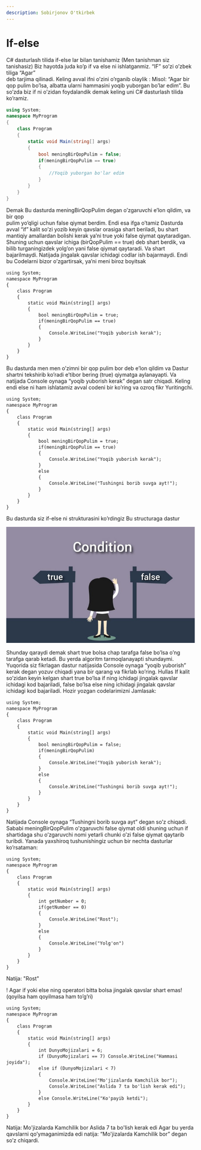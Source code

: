 ```yaml
---
description: Sobirjonov O'tkirbek
---
```


# If-else

C\# dasturlash tilida if-else lar bilan tanishamiz \(Men tanishman siz tanishasiz\) Biz hayotda juda ko’p if va else ni ishlatganmiz. “IF” so’zi o’zbek tiliga “Agar”  
deb tarjima qilinadi. Keling avval ifni o’zini o’rganib olaylik : Misol: “Agar bir qop pulim bo’lsa, albatta ularni hammasini yoqib yuborgan bo’lar edim”. Bu so’zda biz if ni o’zidan foydalandik demak keling uni C\# dasturlash tilida ko’ramiz.

```csharp
using System;
namespace MyProgram
{
    class Program
    {
        static void Main(string[] args)
        {
            bool meningBirQopPulim = false;
            if(meningBirQopPulim == true)
            {
                //Yoqib yuborgan bo'lar edim
            }
        }
    }
}

```

Demak Bu dasturda meningBirQopPulim degan o’zgaruvchi e’lon qildim, va bir qop  
pulim yo’qligi uchun false qiymat berdim. Endi esa ifga o’tamiz Dasturda avval “if” kalit so’zi yozib keyin qavslar orasiga shart beriladi, bu shart mantiqiy amallardan bolishi kerak ya’ni true yoki false qiymat qaytaradigan. Shuning uchun qavslar ichiga \(birQopPulim == true\) deb shart berdik, va bilib turganingizdek yolg’on yani false qiymat qaytaradi. Va shart bajarilmaydi. Natijada jingalak qavslar ichidagi codlar ish bajarmaydi. Endi bu Codelarni bizor o’zgartirsak, ya’ni meni biroz boyitsak

```text
using System;
namespace MyProgram
{
    class Program
    {
        static void Main(string[] args)
        {
            bool meningBirQopPulim = true;
            if(meningBirQopPulim == true)
            {
                Console.WriteLine("Yoqib yuborish kerak");
            }
        }
    }
}

```

Bu dasturda men men o’zimni bir qop pulim bor deb e’lon qildim va Dastur shartni tekshirib ko’radi e’tibor bering \(true\) qiymatga aylanayapti. Va natijada Console oynaga “yoqib yuborish kerak” degan satr chiqadi. Keling endi else ni ham ishlatamiz avval codeni bir ko’ring va ozroq fikr Yuritingchi.

```text
using System;
namespace MyProgram
{
    class Program
    {
        static void Main(string[] args)
        {
            bool meningBirQopPulim = true;
            if(meningBirQopPulim == true)
            {
                Console.WriteLine("Yoqib yuborish kerak");
            }
            else
            {
                Console.WriteLine("Tushingni borib suvga ayt!");
            }
        }
    }
}
```

Bu dasturda siz if-else ni strukturasini ko’rdingiz Bu structuraga dastur

![Mana sizga tushuntirish\)\)\)](../../../.gitbook/assets/if.jpg)

Shunday qaraydi demak shart true bolsa chap tarafga false bo’lsa o’ng tarafga qarab ketadi. Bu yerda algoritm tarmoqlanayapti shundaymi. Yuqorida siz fikrlagan dastur natijasida Console oynaga “yoqib yuborish” kerak degan yozuv chiqadi yana bir qarang va fikrlab ko’ring. Hullas If kalit so’zidan keyin kelgan shart true bo’lsa if ning ichidagi jingalak qavslar ichidagi kod bajariladi, false bo’lsa else ning ichidagi jingalak qavslar ichidagi kod bajariladi. Hozir yozgan codelarimizni Jamlasak:

```text
using System;
namespace MyProgram
{
    class Program
    {
        static void Main(string[] args)
        {
            bool meningBirQopPulim = false;
            if(meningBirQopPulim)
            {
                Console.WriteLine("Yoqib yuborish kerak");
            }
            else
            {
                Console.WriteLine("Tushingni borib suvga ayt!");
            }
        }
    }
}
```

Natijada Console oynaga “Tushingni borib suvga ayt” degan so’z chiqadi. Sababi meningBirQopPulim o’zgaruvchi false qiymat oldi shuning uchun if shartidaga shu o’zgaruvchi nomi yetarli chunki o’zi false qiymat qaytarib turibdi. Yanada yaxshiroq tushunishingiz uchun bir nechta dasturlar ko’rsataman:

```text
using System;
namespace MyProgram
{
    class Program
    {
        static void Main(string[] args)
        {
            int getNumber = 0;
            if(getNumber == 0)
            {
                Console.WriteLine("Rost");
            }
            else
            {
                Console.WriteLine("Yolg'on")
            }
        }
    }
}

```

Natija: "Rost"

! Agar if yoki else ning operatori bitta bolsa jingalak qavslar shart emas!\(qoyilsa ham qoyilmasa ham to’g’ri\)

```text
using System;
namespace MyProgram
{
    class Program
    {
        static void Main(string[] args)
        {
            int DunyoMojizalari = 6;
            if (DunyoMojizalari == 7) Console.WriteLine("Hammasi joyida");
            else if (DunyoMojizalari < 7)
            {
                Console.WriteLine("Mo'jizalarda Kamchilik bor");
                Console.WriteLine("Aslida 7 ta bo'lish kerak edi");
            }
            else Console.WriteLine("Ko'payib ketdi");
        }
    }
}

```

Natija: Mo'jizalarda Kamchilik bor Aslida 7 ta bo'lish kerak edi Agar bu yerda qavslarni qo’ymaganimizda edi natija: “Mo'jizalarda Kamchilik bor” degan so’z chiqardi.

